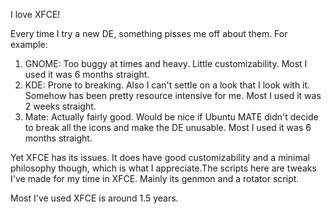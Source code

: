 I love XFCE!

Every time I try a new DE, something pisses me off about them. For example:
1) GNOME: Too buggy at times and heavy. Little customizability. Most I used it was 6 months straight.
2) KDE: Prone to breaking. Also I can't settle on a look that I look with it. Somehow has been pretty resource intensive for me. Most I used it was 2 weeks straight.
3) Mate: Actually fairly good. Would be nice if Ubuntu MATE didn't decide to break all the icons and make the DE unusable. Most I used it was 6 months straight.

Yet XFCE has its issues. It does have good customizability and a minimal philosophy though, which is what I appreciate.The scripts here are tweaks I've made for my time in XFCE. Mainly its genmon and a rotator script.

Most I've used XFCE is around 1.5 years.
